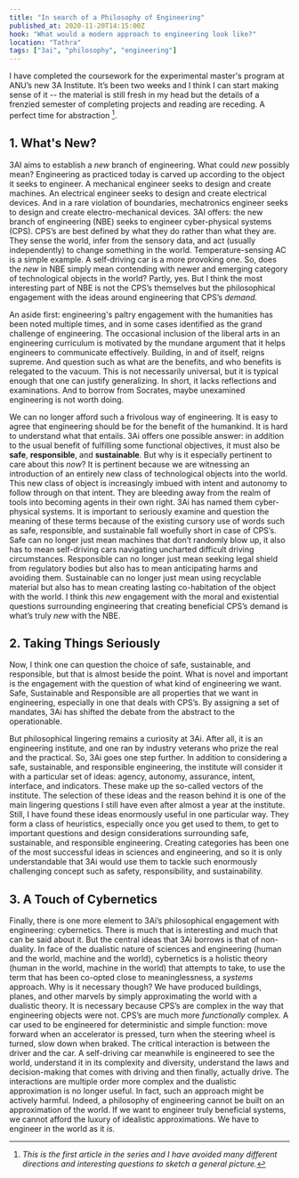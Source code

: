 ```yaml
---
title: "In search of a Philosophy of Engineering"
published_at: 2020-11-20T14:15:00Z
hook: "What would a modern approach to engineering look like?"
location: "Tathra"
tags: ["3ai", "philosophy", "engineering"]
---
```


I have completed the coursework for the experimental master's program at ANU’s new 3A Institute. It’s been two weeks and 
I think I can start making sense of it -- the material is still fresh in my head but the details of a frenzied semester of 
completing projects and reading are receding. A perfect time for abstraction [^1].

## 1. What's New?

3AI aims to establish a *new* branch of engineering. What could *new* possibly mean? Engineering as practiced today is carved up according to the object it seeks to engineer. A mechanical engineer seeks to design and create machines. 
An electrical engineer seeks to design and create electrical devices. And in a rare violation of boundaries, mechatronics engineer seeks to design and create electro-mechanical devices. 3AI offers: the new branch of engineering (NBE) seeks to engineer cyber-physical systems (CPS). CPS’s are best defined by what they do rather than what they are. They sense the world, infer from the sensory data, and act (usually independently) to change something in the world. Temperature-sensing AC is a simple example. A self-driving car is a more provoking one. So, does the *new* in NBE simply mean contending with newer and emerging category of technological objects in the world? Partly, yes. But I think the most interesting part of NBE is not the CPS’s themselves but the philosophical engagement with the ideas around engineering that CPS’s *demand.*

An aside first: engineering's paltry engagement with the humanities has been noted multiple times, and in some cases identified as the grand challenge of engineering. The occasional inclusion of the liberal arts in an engineering curriculum is motivated by the mundane argument that it helps engineers to communicate effectively. Building, in and of itself, reigns supreme. And question such as what are the benefits, and who benefits is relegated to the vacuum. This is not necessarily universal, but it is typical enough that one can justify generalizing. In short, it lacks reflections and examinations. 
And to borrow from Socrates, maybe unexamined engineering is not worth doing.

We can no longer afford such a frivolous way of engineering. It is easy to agree that engineering should be for the 
benefit of the humankind. It is hard to understand what that entails. 3Ai offers one possible answer: in addition to 
the usual benefit of fulfilling some functional objectives, it must also be **safe**, **responsible**, and **sustainable**. 
But why is it especially pertinent to care about this *now*? It is pertinent because we are witnessing an introduction of an 
entirely new class of technological objects into the world. This new class of object is increasingly imbued with intent and 
autonomy to follow through on that intent. They are bleeding away from the realm of tools into becoming agents in their own 
right. 3Ai has named them cyber-physical systems. It is important to seriously examine and question the meaning of these terms 
because of the existing cursory use of words such as safe, responsible, and sustainable fall woefully short in case of CPS’s. 
Safe can no longer just mean machines that don’t randomly blow up, it also has to mean self-driving cars navigating uncharted 
difficult driving circumstances. Responsible can no longer just mean seeking legal shield from regulatory bodies but also has 
to mean anticipating harms and avoiding them. Sustainable can no longer just mean using recyclable material but also 
has to mean creating lasting co-habitation of the object with the world. I think this *new* engagement with the moral 
and existential questions surrounding engineering that creating beneficial CPS’s demand is what’s truly *new* with the NBE.

## 2. Taking Things Seriously

Now, I think one can question the choice of safe, sustainable, and responsible, but that is almost beside the point. What is novel and important is the engagement with the question of what kind of engineering we want. Safe, Sustainable and Responsible are all properties that we want in engineering, especially in one that deals with CPS’s. By assigning a set of mandates, 3Ai has shifted the debate from the abstract to the operationable.

But philosophical lingering remains a curiosity at 3Ai. After all, it is an engineering institute, and one ran by industry veterans who prize the real and the practical. So, 3Ai goes one step further. In addition to considering a safe, sustainable, and responsible engineering, the institute will consider it with a particular set of ideas: agency, autonomy, assurance, intent, interface, and indicators. These make up the so-called vectors of the institute. The selection of these ideas and the reason behind it is one of the main lingering questions I still have even after almost a year at the institute. Still, I have found these ideas enormously useful in one particular way. They form a class of heuristics, especially once you get used to them, to get to important questions and design considerations surrounding safe, sustainable, and responsible 
engineering. Creating categories has been one of the most successful ideas in sciences and engineering, and so it is only understandable that 3Ai would use them to tackle such enormously challenging concept such as safety, responsibility, and sustainability.

## 3. A Touch of Cybernetics
Finally, there is one more element to 3Ai’s philosophical engagement with engineering: cybernetics. There is much that is interesting and much that can be said about it. But the central ideas that 3Ai borrows is that of non-duality. In face of the dualistic nature of sciences and engineering (human and the world, machine and the world), cybernetics is a holistic 
theory (human in the world, machine in the world) that attempts to take, to use the term that has been co-opted close to meaninglessness, a *systems* approach. Why is it necessary though? We have produced buildings, planes, and other marvels by simply approximating the world with a dualistic theory. It is necessary because CPS’s are complex in the way that engineering objects were not. CPS’s are much more *functionally* complex. A car used to be engineered for deterministic and simple function: move forward when an accelerator is pressed, turn when the steering wheel is turned, slow down when braked. 
The critical interaction is between the driver and the car. A self-driving car meanwhile is engineered to see the world, understand it in its complexity and diversity, understand the laws and decision-making that comes with driving and then finally, actually drive. The interactions are multiple order more complex and the dualistic approximation is no longer useful. In fact, such an approach might be actively harmful. Indeed, a philosophy of engineering cannot be built on an approximation of the world. If we want to engineer truly beneficial systems, we cannot afford the luxury of idealistic approximations. We have to engineer in the world as it *is.*



[^1]: *This is the first article in the series and I have avoided many different directions and interesting questions to sketch a general picture.*
